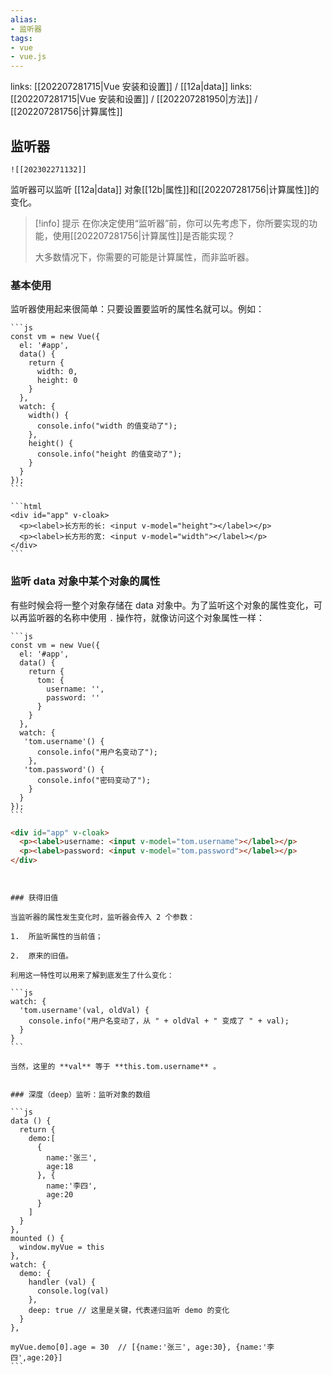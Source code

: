 ```yaml
---
alias: 
- 监听器 
tags: 
- vue
- vue.js
---
```


links: [[202207281715|Vue 安装和设置]] / [[12a|data]]
links: [[202207281715|Vue 安装和设置]] / [[202207281950|方法]] / [[202207281756|计算属性]]

## 监听器

```dynamic-embed
![[202302271132]]
```

监听器可以监听 [[12a|data]] 对象[[12b|属性]]和[[202207281756|计算属性]]的变化。

> [!info] 提示
> 在你决定使用“监听器”前，你可以先考虑下，你所要实现的功能，使用[[202207281756|计算属性]]是否能实现？
> 
> 大多数情况下，你需要的可能是计算属性，而非监听器。

### 基本使用

监听器使用起来很简单：只要设置要监听的属性名就可以。例如：

````col
```js
const vm = new Vue({
  el: '#app',
  data() {
    return {
      width: 0,
      height: 0
    }
  },
  watch: {
    width() {
      console.info("width 的值变动了");
    },
    height() {
      console.info("height 的值变动了");
    }
  }
});
```

```html
<div id="app" v-cloak>
  <p><label>长方形的长: <input v-model="height"></label></p>
  <p><label>长方形的宽: <input v-model="width"></label></p>
</div>
```
````

### 监听 data 对象中某个对象的属性

有些时候会将一整个对象存储在 data 对象中。为了监听这个对象的属性变化，可以再监听器的名称中使用 `.` 操作符，就像访问这个对象属性一样：

````col
```js
const vm = new Vue({
  el: '#app',
  data() {
    return {
      tom: {
        username: '',
        password: ''
      }
    }
  },
  watch: {
   'tom.username'() {
      console.info("用户名变动了");
    },
   'tom.password'() {
      console.info("密码变动了");
    }
  }
});
```
````

```html
<div id="app" v-cloak>
  <p><label>username: <input v-model="tom.username"></label></p>
  <p><label>password: <input v-model="tom.password"></label></p>
</div>
```
````


### 获得旧值

当监听器的属性发生变化时，监听器会传入 2 个参数：

1.  所监听属性的当前值；

2.  原来的旧值。

利用这一特性可以用来了解到底发生了什么变化：

```js
watch: {
  'tom.username'(val, oldVal) {
    console.info("用户名变动了，从 " + oldVal + " 变成了 " + val);
  }
}
```

当然，这里的 **val** 等于 **this.tom.username** 。


### 深度（deep）监听：监听对象的数组

```js
data () {
  return {
    demo:[
      {
        name:'张三',
        age:18
      }, {
        name:'李四',
        age:20
      }
    ]
  }
},
mounted () {
  window.myVue = this
},
watch: {
  demo: {
    handler (val) {
      console.log(val)
    },
    deep: true // 这里是关键，代表递归监听 demo 的变化
  }
},

myVue.demo[0].age = 30  // [{name:'张三', age:30}, {name:'李四',age:20}]
```

